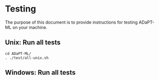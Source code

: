 # Testing #

The purpose of this document is to provide instructions for testing ADaPT-ML on your machine.

## Unix: Run all tests ##

```shell
cd ADaPT-ML/
. ./test/all-unix.sh
```

## Windows: Run all tests ##

